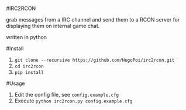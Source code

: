 #IRC2RCON

grab messages from a IRC channel and send them to a RCON server for
displaying them on internal game chat.

written in python

#Install
1. `git clone --recursive https://github.com/HugoPoi/irc2rcon.git`
1. `cd irc2rcon`
1. `pip install`

#Usage

1. Edit the config file, see `config.example.cfg`
1. Execute `python irc2rcon.py config.example.cfg`


